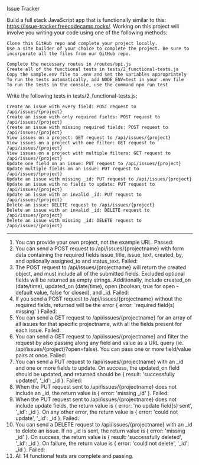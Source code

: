 Issue Tracker

Build a full stack JavaScript app that is functionally similar to this: https://issue-tracker.freecodecamp.rocks/. Working on this project will involve you writing your code using one of the following methods:

    Clone this GitHub repo and complete your project locally.
    Use a site builder of your choice to complete the project. Be sure to incorporate all the files from our GitHub repo.

    Complete the necessary routes in /routes/api.js
    Create all of the functional tests in tests/2_functional-tests.js
    Copy the sample.env file to .env and set the variables appropriately
    To run the tests automatically, add NODE_ENV=test in your .env file
    To run the tests in the console, use the command npm run test

Write the following tests in tests/2_functional-tests.js:

    Create an issue with every field: POST request to /api/issues/{project}
    Create an issue with only required fields: POST request to /api/issues/{project}
    Create an issue with missing required fields: POST request to /api/issues/{project}
    View issues on a project: GET request to /api/issues/{project}
    View issues on a project with one filter: GET request to /api/issues/{project}
    View issues on a project with multiple filters: GET request to /api/issues/{project}
    Update one field on an issue: PUT request to /api/issues/{project}
    Update multiple fields on an issue: PUT request to /api/issues/{project}
    Update an issue with missing _id: PUT request to /api/issues/{project}
    Update an issue with no fields to update: PUT request to /api/issues/{project}
    Update an issue with an invalid _id: PUT request to /api/issues/{project}
    Delete an issue: DELETE request to /api/issues/{project}
    Delete an issue with an invalid _id: DELETE request to /api/issues/{project}
    Delete an issue with missing _id: DELETE request to /api/issues/{project}

---

1. You can provide your own project, not the example URL.
   Passed:
2. You can send a POST request to /api/issues/{projectname} with form data containing the required fields issue_title, issue_text, created_by, and optionally assigned_to and status_text.
   Failed:
3. The POST request to /api/issues/{projectname} will return the created object, and must include all of the submitted fields. Excluded optional fields will be returned as empty strings. Additionally, include created_on (date/time), updated_on (date/time), open (boolean, true for open - default value, false for closed), and \_id.
   Failed:
4. If you send a POST request to /api/issues/{projectname} without the required fields, returned will be the error { error: 'required field(s) missing' }
   Failed:
5. You can send a GET request to /api/issues/{projectname} for an array of all issues for that specific projectname, with all the fields present for each issue.
   Failed:
6. You can send a GET request to /api/issues/{projectname} and filter the request by also passing along any field and value as a URL query (ie. /api/issues/{project}?open=false). You can pass one or more field/value pairs at once.
   Failed:
7. You can send a PUT request to /api/issues/{projectname} with an \_id and one or more fields to update. On success, the updated_on field should be updated, and returned should be { result: 'successfully updated', '\_id': \_id }.
   Failed:
8. When the PUT request sent to /api/issues/{projectname} does not include an \_id, the return value is { error: 'missing \_id' }.
   Failed:
9. When the PUT request sent to /api/issues/{projectname} does not include update fields, the return value is { error: 'no update field(s) sent', '\_id': \_id }. On any other error, the return value is { error: 'could not update', '\_id': \_id }.
   Failed:
10. You can send a DELETE request to /api/issues/{projectname} with an \_id to delete an issue. If no \_id is sent, the return value is { error: 'missing \_id' }. On success, the return value is { result: 'successfully deleted', '\_id': \_id }. On failure, the return value is { error: 'could not delete', '\_id': \_id }.
    Failed:
11. All 14 functional tests are complete and passing.
